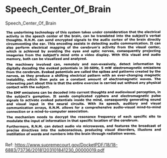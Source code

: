 # Speech_Center_Of_Brain
Speech_Center_Of_Brain


![Speech_Center_Of_Brain](https://github.com/zakinder/Speech_Center_Of_Brain/blob/main/The%20underlining%20technology.png "Speech_Center_Of_Brain")


Ref: https://www.supremecourt.gov/DocketPDF/18/18-6883/73736/20181203101841230_00000019.pdf
